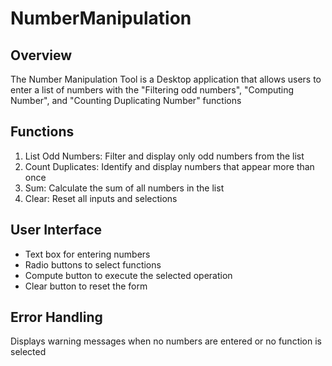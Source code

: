 # NumberManipulation
## Overview

The Number Manipulation Tool is a Desktop application that allows users to enter a list of numbers with the "Filtering odd numbers", "Computing Number", and "Counting Duplicating Number" functions

## Functions

1. List Odd Numbers: Filter and display only odd numbers from the list
2. Count Duplicates: Identify and display numbers that appear more than once
3. Sum: Calculate the sum of all numbers in the list
4. Clear: Reset all inputs and selections

## User Interface

- Text box for entering numbers
- Radio buttons to select functions
- Compute button to execute the selected operation
- Clear button to reset the form

## Error Handling

Displays warning messages when no numbers are entered or no function is selected
